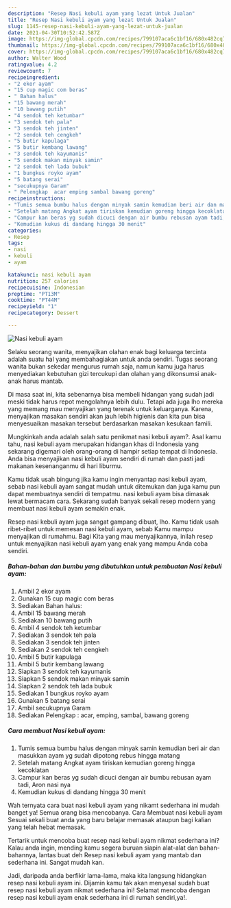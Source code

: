 ```yaml
---
description: "Resep Nasi kebuli ayam yang lezat Untuk Jualan"
title: "Resep Nasi kebuli ayam yang lezat Untuk Jualan"
slug: 1145-resep-nasi-kebuli-ayam-yang-lezat-untuk-jualan
date: 2021-04-30T10:52:42.587Z
image: https://img-global.cpcdn.com/recipes/799107aca6c1bf16/680x482cq70/nasi-kebuli-ayam-foto-resep-utama.jpg
thumbnail: https://img-global.cpcdn.com/recipes/799107aca6c1bf16/680x482cq70/nasi-kebuli-ayam-foto-resep-utama.jpg
cover: https://img-global.cpcdn.com/recipes/799107aca6c1bf16/680x482cq70/nasi-kebuli-ayam-foto-resep-utama.jpg
author: Walter Wood
ratingvalue: 4.2
reviewcount: 7
recipeingredient:
- "2 ekor ayam"
- "15 cup magic com beras"
- " Bahan halus"
- "15 bawang merah"
- "10 bawang putih"
- "4 sendok teh ketumbar"
- "3 sendok teh pala"
- "3 sendok teh jinten"
- "2 sendok teh cengkeh"
- "5 butir kapulaga"
- "5 butir kembang lawang"
- "3 sendok teh kayumanis"
- "5 sendok makan minyak samin"
- "2 sendok teh lada bubuk"
- "1 bungkus royko ayam"
- "5 batang serai"
- "secukupnya Garam"
- " Pelengkap  acar emping sambal bawang goreng"
recipeinstructions:
- "Tumis semua bumbu halus dengan minyak samin kemudian beri air dan masukkan ayam yg sudah dipotong rebus hingga matang"
- "Setelah matang Angkat ayam tiriskan kemudian goreng hingga kecoklatan"
- "Campur kan beras yg sudah dicuci dengan air bumbu rebusan ayam tadi, Aron nasi nya"
- "Kemudian kukus di dandang hingga 30 menit"
categories:
- Resep
tags:
- nasi
- kebuli
- ayam

katakunci: nasi kebuli ayam 
nutrition: 257 calories
recipecuisine: Indonesian
preptime: "PT13M"
cooktime: "PT44M"
recipeyield: "1"
recipecategory: Dessert

---
```



![Nasi kebuli ayam](https://img-global.cpcdn.com/recipes/799107aca6c1bf16/680x482cq70/nasi-kebuli-ayam-foto-resep-utama.jpg)

Selaku seorang wanita, menyajikan olahan enak bagi keluarga tercinta adalah suatu hal yang membahagiakan untuk anda sendiri. Tugas seorang  wanita bukan sekedar mengurus rumah saja, namun kamu juga harus menyediakan kebutuhan gizi tercukupi dan olahan yang dikonsumsi anak-anak harus mantab.

Di masa  saat ini, kita sebenarnya bisa membeli hidangan yang sudah jadi meski tidak harus repot mengolahnya lebih dulu. Tetapi ada juga lho mereka yang memang mau menyajikan yang terenak untuk keluarganya. Karena, menyajikan masakan sendiri akan jauh lebih higienis dan kita pun bisa menyesuaikan masakan tersebut berdasarkan masakan kesukaan famili. 



Mungkinkah anda adalah salah satu penikmat nasi kebuli ayam?. Asal kamu tahu, nasi kebuli ayam merupakan hidangan khas di Indonesia yang sekarang digemari oleh orang-orang di hampir setiap tempat di Indonesia. Anda bisa menyajikan nasi kebuli ayam sendiri di rumah dan pasti jadi makanan kesenanganmu di hari liburmu.

Kamu tidak usah bingung jika kamu ingin menyantap nasi kebuli ayam, sebab nasi kebuli ayam sangat mudah untuk ditemukan dan juga kamu pun dapat membuatnya sendiri di tempatmu. nasi kebuli ayam bisa dimasak lewat bermacam cara. Sekarang sudah banyak sekali resep modern yang membuat nasi kebuli ayam semakin enak.

Resep nasi kebuli ayam juga sangat gampang dibuat, lho. Kamu tidak usah ribet-ribet untuk memesan nasi kebuli ayam, sebab Kamu mampu menyajikan di rumahmu. Bagi Kita yang mau menyajikannya, inilah resep untuk menyajikan nasi kebuli ayam yang enak yang mampu Anda coba sendiri.

<!--inarticleads1-->

##### Bahan-bahan dan bumbu yang dibutuhkan untuk pembuatan Nasi kebuli ayam:

1. Ambil 2 ekor ayam
1. Gunakan 15 cup magic com beras
1. Sediakan  Bahan halus:
1. Ambil 15 bawang merah
1. Sediakan 10 bawang putih
1. Ambil 4 sendok teh ketumbar
1. Sediakan 3 sendok teh pala
1. Sediakan 3 sendok teh jinten
1. Sediakan 2 sendok teh cengkeh
1. Ambil 5 butir kapulaga
1. Ambil 5 butir kembang lawang
1. Siapkan 3 sendok teh kayumanis
1. Siapkan 5 sendok makan minyak samin
1. Siapkan 2 sendok teh lada bubuk
1. Sediakan 1 bungkus royko ayam
1. Gunakan 5 batang serai
1. Ambil secukupnya Garam
1. Sediakan  Pelengkap : acar, emping, sambal, bawang goreng




<!--inarticleads2-->

##### Cara membuat Nasi kebuli ayam:

1. Tumis semua bumbu halus dengan minyak samin kemudian beri air dan masukkan ayam yg sudah dipotong rebus hingga matang
1. Setelah matang Angkat ayam tiriskan kemudian goreng hingga kecoklatan
1. Campur kan beras yg sudah dicuci dengan air bumbu rebusan ayam tadi, Aron nasi nya
1. Kemudian kukus di dandang hingga 30 menit




Wah ternyata cara buat nasi kebuli ayam yang nikamt sederhana ini mudah banget ya! Semua orang bisa mencobanya. Cara Membuat nasi kebuli ayam Sesuai sekali buat anda yang baru belajar memasak ataupun bagi kalian yang telah hebat memasak.

Tertarik untuk mencoba buat resep nasi kebuli ayam nikmat sederhana ini? Kalau anda ingin, mending kamu segera buruan siapin alat-alat dan bahan-bahannya, lantas buat deh Resep nasi kebuli ayam yang mantab dan sederhana ini. Sangat mudah kan. 

Jadi, daripada anda berfikir lama-lama, maka kita langsung hidangkan resep nasi kebuli ayam ini. Dijamin kamu tak akan menyesal sudah buat resep nasi kebuli ayam nikmat sederhana ini! Selamat mencoba dengan resep nasi kebuli ayam enak sederhana ini di rumah sendiri,ya!.

